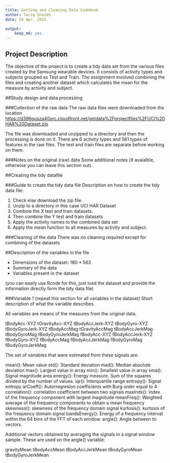 ```yaml
---
title: Getting and Cleaning Data Codebook
author: Tariq Shaikh
date: 24 Apr, 2015

output:
    keep_md: yes
---
```

 
## Project Description
The objective of the project is to create a tidy data set from the various files created by the Samsung wearable devices.
It consists of activity types and subjects grouped as Test and Train. The assignment involved combining the files and creating another dataset which calculates the mean for the measure by activity and subject.
 
##Study design and data processing
 
###Collection of the raw data
The raw data files were downloaded from the location https://d396qusza40orc.cloudfront.net/getdata%2Fprojectfiles%2FUCI%20HAR%20Dataset.zip

The file was downloaded and unzipped to a directory and then the processing is done on it.
There are 6 activity types and 561 types of features in the raw files.
The test and train files are separate before working on them.


 
###Notes on the original (raw) data 
Some additional notes (if avaialble, otherwise you can leave this section out).
 
##Creating the tidy datafile
 
###Guide to create the tidy data file
Description on how to create the tidy data file:
1. Check else download the zip file.
2. Unzip to a directory in this case UCI HAR Dataset
3. Combine the X test and train datasets.
4. Then combine the Y test and train datasets
5. Apply the activity names to the combined data set
6. Apply the mean function to all measures by activity and subject.
 
###Cleaning of the data
There was no cleaning required except for combining of the datasets
 
##Description of the variables in the file

 - Dimensions of the dataset: 180 * 563
 - Summary of the data
 - Variables present in the dataset
 
(you can easily use Rcode for this, just load the dataset and provide the information directly form the tidy data file)
 
###Variable 1 (repeat this section for all variables in the dataset)
Short description of what the variable describes.
 
All variables are means of the measures from the original data.
 
tBodyAcc-XYZ
tGravityAcc-XYZ
tBodyAccJerk-XYZ
tBodyGyro-XYZ
tBodyGyroJerk-XYZ
tBodyAccMag
tGravityAccMag
tBodyAccJerkMag
tBodyGyroMag
tBodyGyroJerkMag
fBodyAcc-XYZ
fBodyAccJerk-XYZ
fBodyGyro-XYZ
fBodyAccMag
fBodyAccJerkMag
fBodyGyroMag
fBodyGyroJerkMag

The set of variables that were estimated from these signals are: 

mean(): Mean value
std(): Standard deviation
mad(): Median absolute deviation 
max(): Largest value in array
min(): Smallest value in array
sma(): Signal magnitude area
energy(): Energy measure. Sum of the squares divided by the number of values. 
iqr(): Interquartile range 
entropy(): Signal entropy
arCoeff(): Autorregresion coefficients with Burg order equal to 4
correlation(): correlation coefficient between two signals
maxInds(): index of the frequency component with largest magnitude
meanFreq(): Weighted average of the frequency components to obtain a mean frequency
skewness(): skewness of the frequency domain signal 
kurtosis(): kurtosis of the frequency domain signal 
bandsEnergy(): Energy of a frequency interval within the 64 bins of the FFT of each window.
angle(): Angle between to vectors.

Additional vectors obtained by averaging the signals in a signal window sample. These are used on the angle() variable:

gravityMean
tBodyAccMean
tBodyAccJerkMean
tBodyGyroMean
tBodyGyroJerkMean
